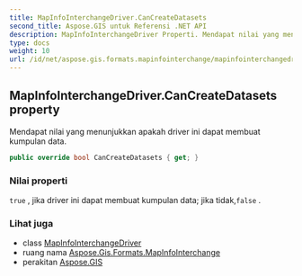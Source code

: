 ```yaml
---
title: MapInfoInterchangeDriver.CanCreateDatasets
second_title: Aspose.GIS untuk Referensi .NET API
description: MapInfoInterchangeDriver Properti. Mendapat nilai yang menunjukkan apakah driver ini dapat membuat kumpulan data.
type: docs
weight: 10
url: /id/net/aspose.gis.formats.mapinfointerchange/mapinfointerchangedriver/cancreatedatasets/
---
```

## MapInfoInterchangeDriver.CanCreateDatasets property

Mendapat nilai yang menunjukkan apakah driver ini dapat membuat kumpulan data.

```csharp
public override bool CanCreateDatasets { get; }
```

### Nilai properti

`true` , jika driver ini dapat membuat kumpulan data; jika tidak,`false` .

### Lihat juga

* class [MapInfoInterchangeDriver](../)
* ruang nama [Aspose.Gis.Formats.MapInfoInterchange](../../mapinfointerchangedriver/)
* perakitan [Aspose.GIS](../../../)


